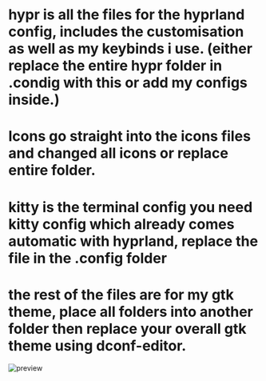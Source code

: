# hypr is all the files for the hyprland config, includes the customisation as well as my keybinds i use. (either replace the entire hypr folder in .condig with this or add my configs inside.)
# Icons go straight into the icons files and changed all icons or replace entire folder.
# kitty is the terminal config you need kitty config which already comes automatic with hyprland, replace the file in the .config folder
# the rest of the files are for my gtk theme, place all folders into another folder then replace your overall gtk theme using dconf-editor.

<img src="/assets/previewimage.png" alt="preview" title="preview">
